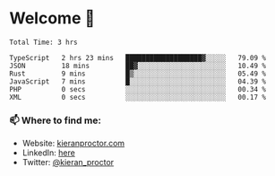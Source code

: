 # Welcome 🦘

<!--START_SECTION:waka-->

```text
Total Time: 3 hrs

TypeScript   2 hrs 23 mins   ███████████████████▓░░░░░   79.09 %
JSON         18 mins         ██▓░░░░░░░░░░░░░░░░░░░░░░   10.49 %
Rust         9 mins          █▒░░░░░░░░░░░░░░░░░░░░░░░   05.49 %
JavaScript   7 mins          █░░░░░░░░░░░░░░░░░░░░░░░░   04.39 %
PHP          0 secs          ░░░░░░░░░░░░░░░░░░░░░░░░░   00.34 %
XML          0 secs          ░░░░░░░░░░░░░░░░░░░░░░░░░   00.17 %
```

<!--END_SECTION:waka-->

### 📫 Where to find me:

-   Website: [kieranproctor.com](https://kieranproctor.com/)
-   LinkedIn: [here](https://www.linkedin.com/in/kieran-proctor-086b5a159/)
-   Twitter: [@kieran_proctor](https://twitter.com/kieran_proctor)
